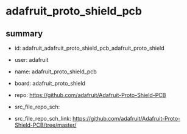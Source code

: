 # adafruit_proto_shield_pcb
 
## summary 
* id: adafruit_adafruit_proto_shield_pcb_adafruit_proto_shield
* user: adafruit
* name: adafruit_proto_shield_pcb
* board: adafruit_proto_shield
* repo: https://github.com/adafruit/Adafruit-Proto-Shield-PCB



* src_file_repo_sch: 
* src_file_repo_sch_link: https://github.com/adafruit/Adafruit-Proto-Shield-PCB/tree/master/






